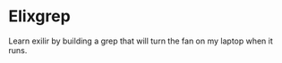 Elixgrep
========

Learn exilir by building a grep that will turn the fan on my laptop when it runs. 
